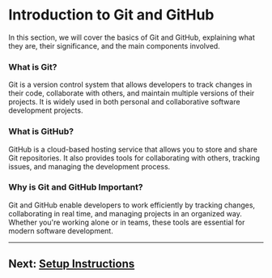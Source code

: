 # Introduction to Git and GitHub

In this section, we will cover the basics of Git and GitHub, explaining what they are, their significance, and the main components involved.

### What is Git?
Git is a version control system that allows developers to track changes in their code, collaborate with others, and maintain multiple versions of their projects. It is widely used in both personal and collaborative software development projects.

### What is GitHub?
GitHub is a cloud-based hosting service that allows you to store and share Git repositories. It also provides tools for collaborating with others, tracking issues, and managing the development process.

### Why is Git and GitHub Important?
Git and GitHub enable developers to work efficiently by tracking changes, collaborating in real time, and managing projects in an organized way. Whether you're working alone or in teams, these tools are essential for modern software development.

---

## Next: [Setup Instructions](setup.md)
